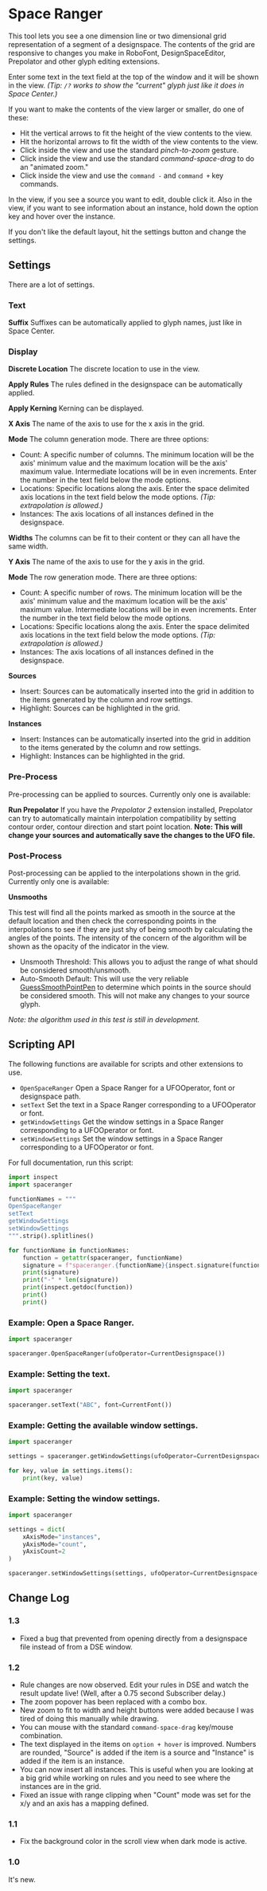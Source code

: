 # Space Ranger

This tool lets you see a one dimension line or two dimensional grid representation of a segment of a designspace. The contents of the grid are responsive to changes you make in RoboFont, DesignSpaceEditor, Prepolator and other glyph editing extensions.

Enter some text in the text field at the top of the window and it will be shown in the view. *(Tip: `/?` works to show the "current" glyph just like it does in Space Center.)*

If you want to make the contents of the view larger or smaller, do one of these:

- Hit the vertical arrows to fit the height of the view contents to the view.
- Hit the horizontal arrows to fit the width of the view contents to the view.
- Click inside the view and use the standard *pinch-to-zoom* gesture.
- Click inside the view and use the standard *command-space-drag* to do an "animated zoom."
- Click inside the view and use the `command -` and `command +` key commands.

In the view, if you see a source you want to edit, double click it. Also in the view, if you want to see information about an instance, hold down the option key and hover over the instance.

If you don't like the default layout, hit the settings button and change the settings.

## Settings

There are a lot of settings.

### Text

**Suffix** Suffixes can be automatically applied to glyph names, just like in Space Center.

### Display

**Discrete Location** The discrete location to use in the view.

**Apply Rules** The rules defined in the designspace can be automatically applied.

**Apply Kerning** Kerning can be displayed.

**X Axis** The name of the axis to use for the x axis in the grid.

**Mode** The column generation mode. There are three options:
- Count: A specific number of columns. The minimum location will be the axis' minimum value and the maximum location will be the axis' maximum value. Intermediate locations will be in even increments. Enter the number in the text field below the mode options.
- Locations: Specific locations along the axis. Enter the space delimited axis locations in the text field below the mode options. *‌(Tip: extrapolation is allowed.)*
- Instances: The axis locations of all instances defined in the designspace.

**Widths** The columns can be fit to their content or they can all have the same width.

**Y Axis** The name of the axis to use for the y axis in the grid.

**Mode** The row generation mode. There are three options:
- Count: A specific number of rows. The minimum location will be the axis' minimum value and the maximum location will be the axis' maximum value. Intermediate locations will be in even increments. Enter the number in the text field below the mode options.
- Locations: Specific locations along the axis. Enter the space delimited axis locations in the text field below the mode options. *‌(Tip: extrapolation is allowed.)*
- Instances: The axis locations of all instances defined in the designspace.

**Sources**

- Insert: Sources can be automatically inserted into the grid in addition to the items generated by the column and row settings.
- Highlight: Sources can be highlighted in the grid.

**Instances**

- Insert: Instances can be automatically inserted into the grid in addition to the items generated by the column and row settings.
- Highlight: Instances can be highlighted in the grid.

### Pre-Process

Pre-processing can be applied to sources. Currently only one is available:

**Run Prepolator** If you have the *Prepolator 2* extension installed, Prepolator can try to automatically maintain interpolation compatibility by setting contour order, contour direction and start point location. **Note: This will change your sources and automatically save the changes to the UFO file.**

### Post-Process

Post-processing can be applied to the interpolations shown in the grid. Currently only one is available:

**Unsmooths**

This test will find all the points marked as smooth in the source at the default location and then check the corresponding points in the interpolations to see if they are just shy of being smooth by calculating the angles of the points. The intensity of the concern of the algorithm will be shown as the opacity of the indicator in the view.

- Unsmooth Threshold: This allows you to adjust the range of what should be considered smooth/unsmooth.
- Auto-Smooth Default: This will use the very reliable [GuessSmoothPointPen](https://github.com/fonttools/fonttools/blob/main/Lib/fontTools/pens/pointPen.py) to determine which points in the source should be considered smooth. This will not make any changes to your source glyph.

*Note: the algorithm used in this test is still in development.*

## Scripting API

The following functions are available for scripts and other extensions to use.

- `OpenSpaceRanger` Open a Space Ranger for a UFOOperator, font or designspace path.
- `setText` Set the text in a Space Ranger corresponding to a UFOOperator or font.
- `getWindowSettings` Get the window settings in a Space Ranger corresponding to a UFOOperator or font.
- `setWindowSettings` Set the window settings in a Space Ranger corresponding to a UFOOperator or font.

For full documentation, run this script:

```python
import inspect
import spaceranger

functionNames = """
OpenSpaceRanger
setText
getWindowSettings
setWindowSettings
""".strip().splitlines()

for functionName in functionNames:
    function = getattr(spaceranger, functionName)
    signature = f"spaceranger.{functionName}{inspect.signature(function)}"
    print(signature)
    print("-" * len(signature))
    print(inspect.getdoc(function))
    print()
    print()
```

### Example: Open a Space Ranger.

```python
import spaceranger

spaceranger.OpenSpaceRanger(ufoOperator=CurrentDesignspace())
```

### Example: Setting the text.

```python
import spaceranger

spaceranger.setText("ABC", font=CurrentFont())
```

### Example: Getting the available window settings.

```python
import spaceranger

settings = spaceranger.getWindowSettings(ufoOperator=CurrentDesignspace())

for key, value in settings.items():
    print(key, value)
```

### Example: Setting the window settings.

```python
import spaceranger

settings = dict(
    xAxisMode="instances",
    yAxisMode="count",
    yAxisCount=2
)

spaceranger.setWindowSettings(settings, ufoOperator=CurrentDesignspace())
```

## Change Log

### 1.3

- Fixed a bug that prevented from opening directly from a designspace file instead of from a DSE window.

### 1.2

- Rule changes are now observed. Edit your rules in DSE and watch the result update live! (Well, after a 0.75 second Subscriber delay.)
- The zoom popover has been replaced with a combo box.
- New zoom to fit to width and height buttons were added because I was tired of doing this manually while drawing.
- You can mouse with the standard `command-space-drag` key/mouse combination.
- The text displayed in the items on `option + hover` is improved. Numbers are rounded, "Source" is added if the item is a source and "Instance" is added if the item is an instance.
- You can now insert all instances. This is useful when you are looking at a big grid while working on rules and you need to see where the instances are in the grid.
- Fixed an issue with range clipping when "Count" mode was set for the x/y and an axis has a mapping defined.

### 1.1

- Fix the background color in the scroll view when dark mode is active.

### 1.0

It's new.